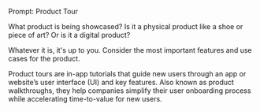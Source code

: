 Prompt: Product Tour

What product is being showcased? Is it a physical product like a shoe or piece of art? Or is it a digital product?

Whatever it is, it's up to you. Consider the most important features and use cases for the product.

Product tours are in-app tutorials that guide new users through an app or website’s user interface (UI) and key features. Also known as product walkthroughs, they help companies simplify their user onboarding process while accelerating time-to-value for new users.

